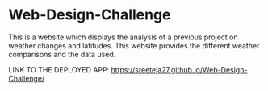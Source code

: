 # Web-Design-Challenge

This is a website which displays the analysis of a previous project on weather changes and latitudes. This website provides the different weather comparisons and the data used.

LINK TO THE DEPLOYED APP: https://sreeteja27.github.io/Web-Design-Challenge/
